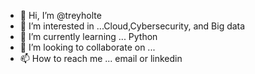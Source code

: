 - 👋 Hi, I’m @treyholte
- 👀 I’m interested in ...Cloud,Cybersecurity, and Big data
- 🌱 I’m currently learning ... Python
- 💞️ I’m looking to collaborate on ...
- 📫 How to reach me ... email or linkedin

<!---
treyholte/treyholte is a ✨ special ✨ repository because its `README.md` (this file) appears on your GitHub profile.
You can click the Preview link to take a look at your changes.
--->
